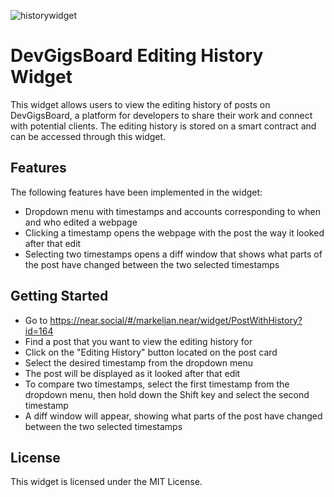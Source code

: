 ![historywidget](https://user-images.githubusercontent.com/12901349/222880515-ec4c0ed7-8bbc-4900-b788-853262262961.gif)

# DevGigsBoard Editing History Widget
This widget allows users to view the editing history of posts on DevGigsBoard, a platform for developers to share their work and connect with potential clients. The editing history is stored on a smart contract and can be accessed through this widget.

## Features
The following features have been implemented in the widget:

- Dropdown menu with timestamps and accounts corresponding to when and who edited a webpage
- Clicking a timestamp opens the webpage with the post the way it looked after that edit
- Selecting two timestamps opens a diff window that shows what parts of the post have changed between the two selected timestamps

## Getting Started

- Go to https://near.social/#/markeljan.near/widget/PostWithHistory?id=164
- Find a post that you want to view the editing history for
- Click on the "Editing History" button located on the post card
- Select the desired timestamp from the dropdown menu
- The post will be displayed as it looked after that edit
- To compare two timestamps, select the first timestamp from the dropdown menu, then hold down the Shift key and select the second timestamp
- A diff window will appear, showing what parts of the post have changed between the two selected timestamps

## License
This widget is licensed under the MIT License.
